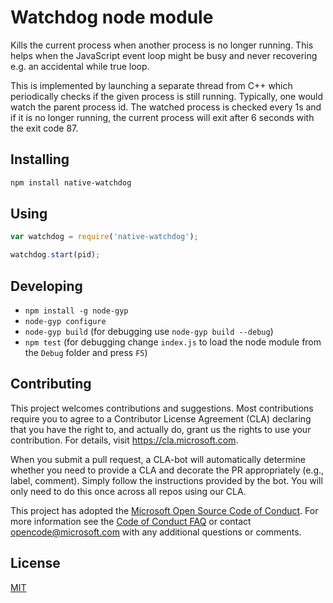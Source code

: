





# Watchdog node module
Kills the current process when another process is no longer running. This helps when the JavaScript event loop might be busy and never recovering e.g. an accidental while true loop.

This is implemented by launching a separate thread from C++ which periodically checks if the given process is still running. Typically, one would watch the parent process id. The watched process is checked every 1s and if it is no longer running, the current process will exit after 6 seconds with the exit code 87.

## Installing

```sh
npm install native-watchdog
```

## Using

```javascript
var watchdog = require('native-watchdog');

watchdog.start(pid);
```

## Developing
 * `npm install -g node-gyp`
 * `node-gyp configure`
 * `node-gyp build` (for debugging use `node-gyp build --debug`)
 * `npm test` (for debugging change `index.js` to load the node module from the `Debug` folder and press `F5`)

## Contributing

This project welcomes contributions and suggestions.  Most contributions require you to agree to a
Contributor License Agreement (CLA) declaring that you have the right to, and actually do, grant us
the rights to use your contribution. For details, visit https://cla.microsoft.com.

When you submit a pull request, a CLA-bot will automatically determine whether you need to provide
a CLA and decorate the PR appropriately (e.g., label, comment). Simply follow the instructions
provided by the bot. You will only need to do this once across all repos using our CLA.

This project has adopted the [Microsoft Open Source Code of Conduct](https://opensource.microsoft.com/codeofconduct/).
For more information see the [Code of Conduct FAQ](https://opensource.microsoft.com/codeofconduct/faq/) or
contact [opencode@microsoft.com](mailto:opencode@microsoft.com) with any additional questions or comments.

## License
[MIT](https://github.com/Microsoft/node-native-watchdog/blob/master/LICENSE)
